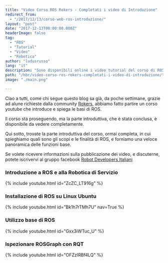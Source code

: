 ```yaml
---
title: "Video Corso ROS Rokers - Completati i video di Introduzione"
redirect_from:
  - "/2017/12/13/corso-web-ros-introduzione/"
layout: "post"
date: "2017-12-13T00:00:00.000Z"
headerImage: false
tag:
  - "ROS"
  - "Tutorial"
  - "Video"
  - "Robotica"
author: "ludusrusso"
lang: "it"
description: "Sono disponibili online i video tutorial del corso di ROS partito dalla community Rokers"
path: "/hbr/video-corso-ros-rokers-completati-i-video-di-introduzione/"
image: "./main.png"

---
```


Ciao a tutti,
come chi segue questo blog sa già, da poche settimane, grazie ad alune richieste dalla
community [Rokers](https://rokers.io/),
abbiamo fatto partire un corso youtube che introduce e spiega le basi di ROS.

Il corso sta proseguendo, ma la parte introduttiva, che è stata conclusa, è disponibile
da vedere completamente.

Qui sotto, trovate la parte introduttiva del corso, ormai completa, in cui spieghiamo
quali sono gli scopi e le finalità di ROS, e forniamo una veloce panoramica
delle funzioni base.

Se volete ricevere informazioni sulla pubblicazione dei video, e discuterne,
potete iscrivervi al gruppo facebook [Robot Developers Italiani](https://www.facebook.com/groups/493163691070528/)

### Introduzione a ROS e alla Robotica di Servizio

{% include youtube.html id="ZcZC_LT916g" %}

### Installazione di ROS su Linux Ubuntu

{% include youtube.html id="Bk1h7rTMh7U" nav=True %}

### Utilizzo base di ROS

{% include youtube.html id="Gxx3iWTuc_U" %}

### Ispezionare ROSGraph con RQT

{% include youtube.html id="OFZzIRBf4LQ" %}
